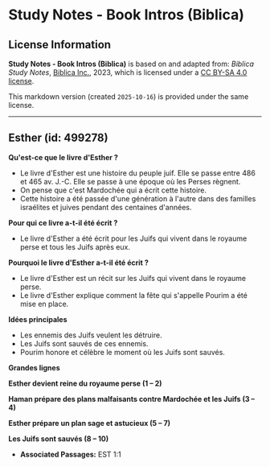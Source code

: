 # Study Notes - Book Intros (Biblica)

## License Information

**Study Notes - Book Intros (Biblica)** is based on and adapted from: _Biblica Study Notes_, [Biblica Inc.](https://www.biblica.com/), 2023, which is licensed under a [CC BY-SA 4.0 license](https://creativecommons.org/licenses/by-sa/4.0/legalcode.en).

This markdown version (created `2025-10-16`) is provided under the same license.



--------------------------------

## Esther (id: 499278)

**Qu'est\-ce que le livre d'Esther ?**

* Le livre d'Esther est une histoire du peuple juif. Elle se passe entre 486 et 465 av. J.\-C. Elle se passe à une époque où les Perses règnent.
* On pense que c'est Mardochée qui a écrit cette histoire.
* Cette histoire a été passée d'une génération à l'autre dans des familles israélites et juives pendant des centaines d'années.

**Pour qui ce livre a\-t\-il été écrit ?**

* Le livre d'Esther a été écrit pour les Juifs qui vivent dans le royaume perse et tous les Juifs après eux.

**Pourquoi le livre d'Esther a\-t\-il été écrit ?**

* Le livre d'Esther est un récit sur les Juifs qui vivent dans le royaume perse.
* Le livre d'Esther explique comment la fête qui s'appelle Pourim a été mise en place.

**Idées principales**

* Les ennemis des Juifs veulent les détruire.
* Les Juifs sont sauvés de ces ennemis.
* Pourim honore et célèbre le moment où les Juifs sont sauvés.

**Grandes lignes**

**Esther devient reine du royaume perse (1 – 2\)**

**Haman prépare des plans malfaisants contre Mardochée et les Juifs (3 – 4\)**

**Esther prépare un plan sage et astucieux (5 – 7\)**

**Les Juifs sont sauvés (8 – 10\)**

* **Associated Passages:** EST 1:1

